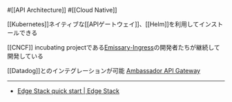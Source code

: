 #[[API Architecture]] #[[Cloud Native]]

[[Kubernetes]]ネイティブな[[APIゲートウェイ]]、[[Helm]]を利用してインストールできる

[[CNCF]] incubating projectである[Emissary-Ingress](https://www.cncf.io/projects/emissary-ingress/)の開発者たちが継続して開発している

[[Datadog]]とのインテグレーションが可能 [Ambassador API Gateway](https://docs.datadoghq.com/ja/integrations/ambassador/)

---

- [Edge Stack quick start | Edge Stack](https://www.getambassador.io/docs/edge-stack/latest/tutorials/getting-started)